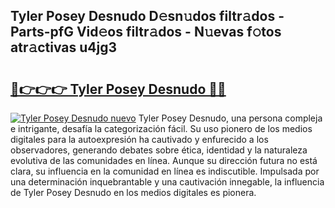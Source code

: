## Tyler Posey Desnudo D𝚎sn𝚞dos filtr𝚊dos - Parts-pfG Vid𝚎os filtr𝚊dos - N𝚞evas f𝚘tos atr𝚊ctivas u4jg3

# <h2><a href="http://mb5bl3t.tromn.icu/?c=Tyler+Posey+Desnudo">🔗👉👉👉 Tyler Posey Desnudo 🔗🔗</a></h2>

[![Tyler Posey Desnudo nuevo](https://i.imgur.com/pEAQMta.gif)](http://mb5bl3t.tromn.icu/?c=Tyler+Posey+Desnudo)
Tyler Posey Desnudo, una persona compleja e intrigante, desafía la categorización fácil. Su uso pionero de los medios digitales para la autoexpresión ha cautivado y enfurecido a los observadores, generando debates sobre ética, identidad y la naturaleza evolutiva de las comunidades en línea. Aunque su dirección futura no está clara, su influencia en la comunidad en línea es indiscutible. Impulsada por una determinación inquebrantable y una cautivación innegable, la influencia de Tyler Posey Desnudo en los medios digitales es pionera.
